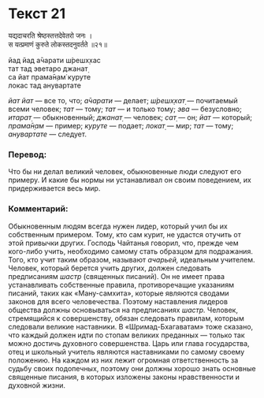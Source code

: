 # Текст 21

यद्यदाचरति श्रेष्ठस्तत्तदेवेतरो जनः ।  
स यत्प्रमाणं कुरुते लोकस्तदनुवर्तते ॥२१॥

йад йад а̄чарати ш́решх̣хас  
тат тад эветаро джанат̣  
са йат прама̄н̣ам̇ куруте  
локас тад анувартате

_йат йат_ — все то, что; _а̄чарати_ — делает; _ш́решх̣хат̣_ — почитаемый всеми человек; _тат_ — тому; _тат_ — и только тому; _эва_ — безусловно; _итарат̣_ — обыкновенный; _джанат̣_ — человек; _сат̣_ — он; _йат_ — который; _прама̄н̣ам_ — пример; _куруте_ — подает; _локат̣_ — мир; _тат_ — тому; _анувартате_ — следует.

### Перевод:

Что бы ни делал великий человек, обыкновенные люди следуют его примеру. И какие бы нормы ни устанавливал он своим поведением, их придерживается весь мир.

### Комментарий:

Обыкновенным людям всегда нужен лидер, который учил бы их собственным примером. Тому, кто сам курит, не удастся отучить от этой привычки других. Господь Чайтанья говорил, что, прежде чем кого-либо учить, необходимо самому стать образцом для подражания. Того, кто учит таким образом, называют _ачарьей,_ идеальным учителем. Человек, который берется учить других, должен следовать предписаниям _шастр_ (священных писаний). Он не имеет права устанавливать собственные правила, противоречащие указаниям писаний, таких как «Ману-самхита», которые являются сводами законов для всего человечества. Поэтому наставления лидеров общества должны основываться на предписаниях _шастр._ Человек, стремящийся к совершенству, обязан следовать правилам, которым следовали великие наставники. В «Шримад-Бхагаватам» тоже сказано, что каждый должен идти по стопам великих преданных — только так можно достичь духовного совершенства. Царь или глава государства, отец и школьный учитель являются наставниками по самому своему положению. На каждом из них лежит огромная ответственность за судьбу своих подопечных, поэтому они должны хорошо знать основные священные писания, в которых изложены законы нравственности и духовной жизни.